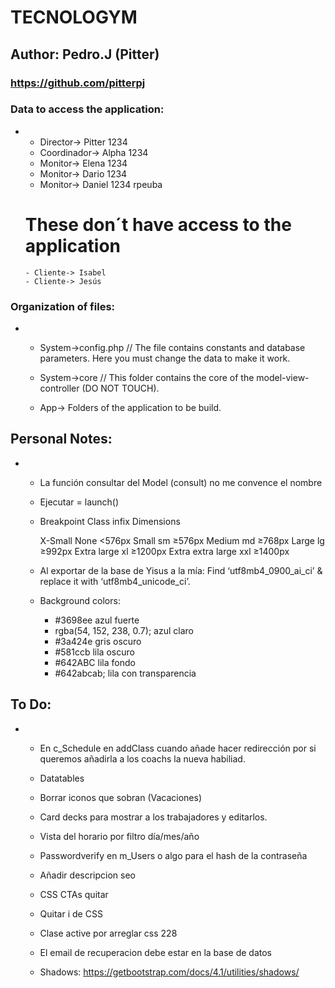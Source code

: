 # TECNOLOGYM

## Author: Pedro.J (Pitter)

### https://github.com/pitterpj

### Data to access the application:
-   - Director-> Pitter 1234
    - Coordinador-> Alpha 1234
    - Monitor-> Elena 1234
    - Monitor-> Dario 1234
    - Monitor-> Daniel 1234
    rpeuba
    # These don´t have access to the application 
        - Cliente-> Isabel
        - Cliente-> Jesús


### Organization of files:

-   - System->config.php // The file contains constants and database parameters. Here you must change the data to make it work.

    - System->core // This folder contains the core of the model-view-controller (DO NOT TOUCH).

    - App-> Folders of the application to be build.

## Personal Notes:

-   - La función consultar del Model (consult) no me convence el nombre

    - Ejecutar = launch()

    - Breakpoint	        Class infix	    Dimensions

        X-Small	            None	        <576px
        Small	            sm	            ≥576px
        Medium	            md	            ≥768px
        Large	            lg	            ≥992px
        Extra large	        xl	            ≥1200px
        Extra extra large	xxl	            ≥1400px

    - Al exportar de la base de Yisus a la mía: Find ‘utf8mb4_0900_ai_ci’ & replace it with ‘utf8mb4_unicode_ci’.

    -   Background colors:
        -   #3698ee azul fuerte
        -   rgba(54, 152, 238, 0.7); azul claro
        -   #3a424e gris oscuro
        -   #581ccb lila oscuro
        -   #642ABC lila fondo
        -   #642abcab; lila con transparencia

## To Do:

-   - En c_Schedule en addClass cuando añade hacer redirección por si queremos añadirla a los coachs la nueva habiliad.

    - Datatables

    - Borrar iconos que sobran (Vacaciones)

    - Card decks para mostrar a los trabajadores y editarlos.

    - Vista del horario por filtro día/mes/año

    - Passwordverify en m_Users o algo para el hash de la contraseña

    - Añadir descripcion seo

    - CSS CTAs quitar

    - Quitar i de CSS

    - Clase active por arreglar css 228

    - El email de recuperacion debe estar en la base de datos

    - Shadows: https://getbootstrap.com/docs/4.1/utilities/shadows/
